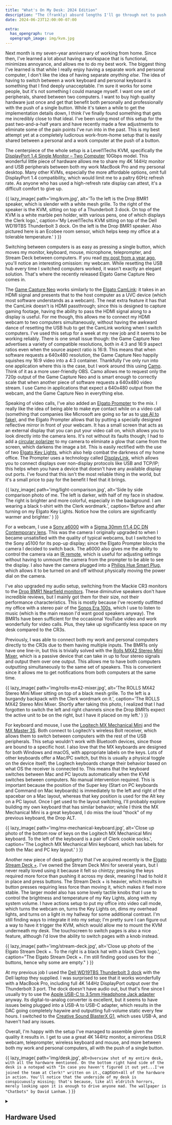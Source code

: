```yaml
---
title: "What's On My Desk: 2024 Edition"
description: "The (frankly) absurd lengths I'll go through not to push more than one button to switch between my work and personal computers."
date: 2024-06-23T12:00:00-07:00

extra:
  has_opengraph: true
  opengraph_image: img/kvm.jpg
---
```


Next month is my seven-year anniversary of working from home. Since then, I've learned a lot about having a workspace that is functional, minimizes annoyance, and allows me to do my best work. The biggest thing I've learned is that while I really enjoy having a separate work and personal computer, I don't like the idea of having separate _anything else_. The idea of having to switch between a work keyboard and personal keyboard is something that I find deeply unacceptable. I'm sure it works for some people, but it's not something I could manage myself. I want one set of peripherals, shared between two computers. I want to buy high quality hardware just once and get that benefit both personally and professionally with the push of a single button. While it's taken a while to get the implementation details down, I think I've finally found something that gets me incredibly close to that ideal. I've been using most of this setup for the past two-and-a-half years and have recently made a few adjustments to eliminate some of the pain points I've run into in the past. This is my best attempt yet at a completely ludicrous work-from-home setup that is easily shared between a personal and a work computer at the push of a button.

The centerpiece of the whole setup is a Level1Techs KVM, specifically the [DisplayPort 1.4 Single Monitor – Two Computer](https://www.store.level1techs.com/products/p/14-kvm-switch-single-monitor-2computer-64pfg-7l6da) 10Gbps model. This wonderful little piece of hardware allows me to share my 4K 144Hz monitor and USB peripherals between both my work MacBook Pro and my personal desktop. Many other KVMs, especially the more affordable options, omit full DisplayPort 1.4 compatibility, which would limit me to a paltry 60Hz refresh rate. As anyone who has used a high-refresh rate display can attest, it's a difficult comfort to give up.

{{
    lazy_image(
        path='img/kvm.jpg',
        alt='To the left is the Drop BMR1 speaker, which is slender with a white mesh grille. To the right of the speaker is the KVM, sitting on top of a Thunderbolt 3 dock. On top of the KVM is a white marble pen holder, with various pens, one of which displays the Clerk logo.',
        caption='My Level1Techs KVM sitting on top of the Dell WD19TBS Thunderbolt 3 dock. On the left is the Drop BMR1 speaker. Also pictured here is an Ecobee room sensor, which helps keep my office at a tolerable temperature.'
    )
}}

Switching between computers is as easy as pressing a single button, which moves my monitor, keyboard, mouse, microphone, teleprompter, and Stream Deck between computers. If you read [my post from a year ago](/posts/pushing-buttons-with-rust/), you'll notice an interesting omission: my webcam. While resetting the USB hub every time I switched computers worked, it wasn't exactly an elegant solution. That's where the recently released Elgato Game Capture Neo comes in.

The [Game Capture Neo](https://www.elgato.com/us/en/p/game-capture-neo) works similarly to the [Elgato CamLink](https://www.elgato.com/us/en/p/cam-link-4k): it takes in an HDMI signal and presents that to the host computer as a UVC device (which most software understands as a webcam). The neat extra feature it has that the CamLink doesn't is HDMI passthrough; since this is designed to capture gaming footage, having the ability to pass the HDMI signal along to a display is useful. For me though, this allows me to connect my HDMI webcam to two computers simultaneously, without having the awkward dance of resetting the USB hub to get the CamLink working when I switch computers. I've used this setup for a week at my new job and it seems to be working reliably. There is one small issue though: the Game Capture Neo advertises a variety of compatible resolutions, both in 4:3 and 16:9 aspect ratios even when the source aspect ratio is 16:9. This means that when software requests a 640x480 resolution, the Game Capture Neo happily squishes my 16:9 video into a 4:3 container. Thankfully I've only run into one application where this is the case, but I work around this using [Camo](https://reincubate.com/camo/). Think of it as a more user-friendly OBS. Camo allows me to request only the 720p output of the Game Capture Neo and is smart enough to correctly scale that when another piece of software requests a 640x480 video stream. I use Camo in applications that expect a 640x480 output from the webcam, and the Game Capture Neo in everything else.

Speaking of video calls, I've also added an [Elgato Prompter](https://www.elgato.com/us/en/p/prompter) to the mix. I really like the idea of being able to make eye contact while on a video call (something that companies like Microsoft are going so far as to [use AI to fake](https://blogs.windows.com/devices/2020/08/20/make-a-more-personal-connection-with-eye-contact-now-generally-available/)), and the Elgato Prompter allows that by putting a specially designed reflective mirror in front of your webcam. It has a small screen that acts as an external display that you can put your video call on, which allows you to look directly into the camera lens. It's not without its faults though; I had to add a [circular polarizer](https://www.amazon.com/dp/B00XNMXNV0) to my camera to eliminate a glow that came from the screen, which darkens the image a bit. This is easily rectified with the use of two [Elgato Key Lights](https://www.elgato.com/us/en/p/key-light), which also help combat the darkness of my home office. The Prompter uses a technology called [DisplayLink](https://www.synaptics.com/products/displaylink-graphics), which allows you to connect displays over non-display protocols like USB and TCP/IP; this helps when you have a device that doesn't have any available display out ports. I've found that this isn't the most reliable thing in the world, but it's a small price to pay for the benefit I feel that it brings.

{{
    lazy_image(
        path='img/light-comparison.jpg',
        alt='Side by side comparison photo of me. The left is darker, with half of my face in shadow. The right is brighter and more colorful, especially in the background. I am wearing a black t-shirt with the Clerk wordmark.',
        caption='Before and after turning on my Elgato Key Lights. Notice how the colors are significantly warmer and brighter.'
    )
}}

For a webcam, I use a [Sony a6000](https://electronics.sony.com/imaging/interchangeable-lens-cameras/aps-c/p/ilce6000l-b) with a [Sigma 30mm f/1.4 DC DN Contemporary lens](https://www.sigmaphoto.com/30mm-f1-4-dc-dn-c). This was the camera I originally upgraded to when I became unsatisfied with the quality of typical webcams, but I switched to the Sony a5100 for its pop-up display; since the Elgato Prompter blocks the camera I decided to switch back. The a6000 also gives me the ability to control the camera via an [IR remote](https://electronics.sony.com/imaging/imaging-accessories/all-accessories/p/rmtdslr2), which is useful for adjusting settings without having to unmount the camera from the prompter to be able to see the display. I also have the camera plugged into a [Philips Hue Smart Plug](https://www.philips-hue.com/en-us/p/hue-smart-plug/046677552343), which allows it to be turned on and off without physically moving the power dial on the camera.

I've also upgraded my audio setup, switching from the Mackie CR3 monitors to the [Drop BMR1 Nearfield monitors](https://drop.com/buy/drop-bmr1-nearfield-monitors). These diminutive speakers don't have incredible reviews, but I mainly got them for their size, not their performance characteristics. This is mostly because I've recently outfitted my office with a stereo pair of the [Sonos Era 100s](https://www.sonos.com/en-us/shop/era-100), which I use to listen to music (which is the main reason I'd want good speakers anyway). The BMR1s have been sufficient for the occasional YouTube video and work wonderfully for video calls. Plus, they take up significantly less space on my desk compared to the CR3s.

Previously, I was able to connect both my work and personal computers directly to the CR3s due to them having multiple inputs. The BMR1s only have one line-in, but this is trivially solved with the [Rolls MX42 Stereo Mini Mixer](https://rolls.com/product/MX42), which is a passive device that can take in up to four stereo signals and output them over one output. This allows me to have both computers outputting simultaneously to the same set of speakers. This is convenient since it allows me to get notifications from both computers at the same time.

{{
    lazy_image(
        path='img/rolls-mx42-mixer.jpg',
        alt='The ROLLS MX42 Stereo Mini Mixer sitting on top of a black mesh grille. To the left is a burgandy backpack with the Clerk wordmark on it.',
        caption='The ROLLS MX42 Stereo Mini Mixer. Shortly after taking this photo, I realized that I had forgotten to switch the left and right channels since the Drop BMR1s expect the active unit to be on the right, but I have it placed on my left.'
    )
}}

For keyboard and mouse, I use the [Logitech MX Mechanical Mini](https://www.logitech.com/en-us/products/keyboards/mx-mechanical-mini.html) and the [MX Master 3S](https://www.logitech.com/en-us/products/mice/mx-master-3s.910-006557.html). Both connect to Logitech's wireless Bolt receiver, which allows them to switch between computers with the rest of the USB peripherals. This setup wouldn't work with Bluetooth devices, since those are bound to a specific host. I also love that the MX keyboards are designed for both Windows and macOS, with appropriate labels on the keys. Lots of other keyboards offer a Mac/PC switch, but this is usually a physical toggle on the device itself; the Logitech keyboards change their behavior based on what OS the receiver is connected to. This means that the keyboard switches between Mac and PC layouts automatically when the KVM switches between computers. No manual intervention required. This is important because the position of the Super key (Start on PC keyboards and Command on Mac keyboards) is immediately to the left and right of the spacebar on a Mac layout, whereas that key position is used for the Alt key on a PC layout. Once I get used to the layout switching, I'll probably explore building my own keyboard that has similar behavior; while I think the MX Mechanical Mini is a great keyboard, I do miss the loud "thock" of my previous keyboard, the Drop ALT.

{{
    lazy_image(
        path='img/mx-mechanical-keyboard.jpg',
        alt='Close up photo of the bottom row of keys on the Logitech MX Mechanical Mini keyboard. To the left of the keyboard is a pair of Clerk cookie socks.',
        caption='The Logitech MX Mechanical Mini keyboard, which has labels for both the Mac and PC key layout.'
    )
}}

Another new piece of desk gadgetry that I've acquired recently is the [Elgato Stream Deck +](https://www.elgato.com/us/en/p/stream-deck-plus-black). I've owned the Stream Deck Mini for several years, but I never really loved using it because it felt so chintzy; pressing the keys required more force than pushing it across my desk, meaning I had to hold it in place and press buttons. The Stream Deck + is heavier, which results in button presses requiring less force than moving it, which makes it feel more stable. The larger model also has some lovely tactile knobs that I use to control the brightness and temperature of my Key Lights, along with my system volume. I have actions setup to put my office into video call mode, which turns the webcam on, turns the Key Lights on, dims my overhead lights, and turns on a light in my hallway for some additional contrast. I'm still finding ways to integrate it into my setup; I'm pretty sure I can figure out a way to have it trigger the KVM, which would allow me to mount the KVM underneath my desk. The touchscreen to switch pages is also a nice feature, although I'd love the ability to switch pages with a knob instead.

{{ 
    lazy_image(
        path='img/stream-deck.jpg',
        alt='Close up photo of the Elgato Stream Deck +. To the right is a black hat with a black Clerk logo.',
        caption="The Elgato Stream Deck +. I'm still finding good uses for the buttons, hence why some are empty."
    )
}}

At my previous job I used the [Dell WD19TBS Thunderbolt 3 dock](https://www.bhphotovideo.com/c/product/1632006-REG/dell_wd19tbs_modular_thunderbolt_dock_with.html) with the Dell laptop they supplied. I was surprised to see that it works wonderfully with a MacBook Pro, including full 4K 144Hz DisplayPort output over the Thunderbolt 3 port. The dock doesn't have audio out, but that's fine since I usually try to use the [Apple USB-C to 3.5mm Headphone Jack adapter](https://www.apple.com/us-edu/shop/product/MW2Q3AM/A/usb-c-to-35-mm-headphone-jack-adapter) anyway. Its digital-to-analog converter is excellent, but it seems to have issues being plugged into a USB-A to USB-C adapter, which results in the DAC going completely haywire and outputting full-volume static every few hours. I switched to the [Creative Sound BlasterX G1](https://us.creative.com/p/sound-blaster/sound-blasterx-g1), which uses USB-A, and haven't had any issues.

Overall, I'm happy with the setup I've managed to assemble given the quality it results in. I get to use a great 4K 144Hz monitor, a mirrorless DSLR webcam, teleprompter, wireless keyboard and mouse, and more between both my work and personal computers, all with the push of a single button.

{{ 
    lazy_image(
        path='img/desk.jpg',
        alt=`Overview shot of my entire desk, with all the hardware mentioned. On the bottom right hand side of the desk is a notepad with "In case you haven't figured it out yet...I've joined the team at Clerk!" written on it.`,
        caption=`All of the hardware in action. You'll notice that the underside of my desk is conspicuously missing; that's because, like all eldritch horrors, merely looking upon it is enough to drive anyone mad. The wallpaper is "Chatbots" by David Lanham.`
    )
}}

<details>
    <summary><h2 class="inline" id="hardware-used">Hardware Used</h2></summary>
    <ul>
        <li><a href="https://www.store.level1techs.com/products/p/14-kvm-switch-single-monitor-2computer-64pfg-7l6da">Level1Techs DisplayPort 1.4 KVM</a></li>
        <li><a href="https://www.anker.com/products/a7505">Anker 7-Port USB 3.0 Hub</a></li>
        <li><a href="https://electronics.sony.com/tv-video/gaming-monitors/all-inzone-monitors/p/sdmu27m90">Sony INZONE M9 4K HDR 144Hz Gaming Monitor</a></li>
        <li><a href="https://www.ergotron.com/en-us/products/product-details/45-669">Ergotron NX Monitor Arm</a></li>
        <li>
            Camera
            <ul>
                <li><a href="https://electronics.sony.com/imaging/interchangeable-lens-cameras/aps-c/p/ilce6000l-b">Sony a6000</a></li>
                <li><a href="https://www.sigmaphoto.com/30mm-f1-4-dc-dn-c">Sigma 30mm f/1.4 DC DN Contemporary Lens</a></li>
                <li><a href="https://www.amazon.com/dp/B00XNMXNV0">Amazon Basics Circular Polarizer Lens Filter</a></li>
                <li><a href="https://www.elgato.com/us/en/p/cam-link-4k">Elgato CamLink 4K</a></li>
                <li><a href="https://www.elgato.com/us/en/p/game-capture-neo">Elgato Game Capture Neo</a></li>
                <li><a href="https://www.elgato.com/us/en/p/prompter">Elgato Prompter</a></li>
                <li><a href="https://www.elgato.com/us/en/p/key-light">Elgato Key Light</a></li>
                <li><a href="https://www.philips-hue.com/en-us/p/hue-smart-plug/046677552343">Philips Hue Smart Plug</a></li>
                <li><a href="https://electronics.sony.com/imaging/imaging-accessories/all-accessories/p/rmtdslr2">Sony Wireless Remote</a></li>
            </ul>
        </li>
        <li>
            Audio
            <ul>
                <li><a href="https://rolls.com/product/MX42">Rolls MX42 Stereo Mini Mixer</a></li>
                <li><a href="https://drop.com/buy/drop-bmr1-nearfield-monitors">Drop BMR1 Nearfield Monitors</a></li>
                <li><a href="https://www.sonos.com/en-us/shop/era-100">Sonos Era 100</a></li>
                <li><a href="https://www.apple.com/us-edu/shop/product/MW2Q3AM/A/usb-c-to-35-mm-headphone-jack-adapter">Apple USB-C to 3.5 mm Headphone Jack Adapter</a></li>
                <li><a href="https://us.creative.com/p/sound-blaster/sound-blasterx-g1">Creative Sound BlasterX G1 USB DAC</a></li>
                <li>Elgato Wave:1 (discontinued, replaced by the <a href="https://www.elgato.com/us/en/p/wave-3-black">Wave:3</a>)</li>
                <li><a href="https://rode.com/en-us/accessories/stands-bars/psa1">RODE PSA1 Studio Arm</a></li>
            </ul>
        </li>
        <li><a href="https://www.logitech.com/en-us/products/keyboards/mx-mechanical-mini.html">Logitech MX Keys Mechanical</a></li>
        <li><a href="https://www.logitech.com/en-us/products/mice/mx-master-3s.910-006557.html">Logitech MX Master 3S</a></li>
        <li><a href="https://www.elgato.com/us/en/p/stream-deck-plus-black">Elgato Stream Deck +</a></li>
        <li><a href="https://www.bhphotovideo.com/c/product/1632006-REG/dell_wd19tbs_modular_thunderbolt_dock_with.html">Dell WD19TBS Thunderbolt Dock</a></li>
    </ul>
</details>